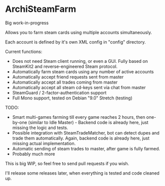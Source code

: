 # ArchiSteamFarm

Big work-in-progress

Allows you to farm steam cards using multiple accounts simultaneously.

Each account is defined by it's own XML config in "config" directory.

Current functions:
- Does not need Steam client running, or even a GUI. Fully based on SteamKit2 and reverse-engineered Steam protocol.
- Automatically farm steam cards using any number of active accounts
- Automatically accept friend requests sent from master
- Automatically accept all trades coming from master
- Automatically accept all steam cd-keys sent via chat from master
- SteamGuard / 2-factor-authentication support
- Full Mono support, tested on Debian "9.0" Stretch (testing)

TODO:
- Smart multi-games farming till every game reaches 2 hours, then one-by-one (similar to Idle Master) - Backend code is already here, just missing the logic and tests.
- Possible integration with SteamTradeMatcher, bot can detect dupes and trade them automatically. Again, backend code is already here, just missing actual implementation.
- Automatic sending of steam trades to master, after game is fully farmed.
- Probably much more

This is big WIP, so feel free to send pull requests if you wish.

I'll release some releases later, when everything is tested and code cleaned up.
